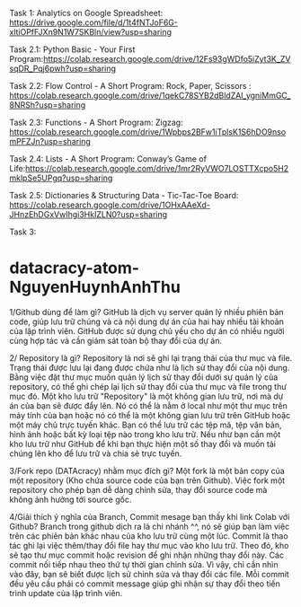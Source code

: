 Task 1: Analytics on Google Spreadsheet: https://drive.google.com/file/d/1t4fNTJoF6G-xltiOPfFJXn9N1W7SKBln/view?usp=sharing


Task 2.1: Python Basic - Your First Program:https://colab.research.google.com/drive/12Fs93gWDfo5iZyt3K_ZVsqDR_Pqj6pwh?usp=sharing

Task 2.2: Flow Control - A Short Program: Rock, Paper, Scissors : https://colab.research.google.com/drive/1qekC78SYB2dBldZAI_ygniMmGC_8NRSh?usp=sharing       
        
Task 2.3: Functions - A Short Program: Zigzag: https://colab.research.google.com/drive/1Wpbps2BFw1iTplsK1S6hDO9nsomPFZJn?usp=sharing       
        
Task 2.4: Lists - A Short Program: Conway’s Game of Life:https://colab.research.google.com/drive/1mr2RyVWO7LOSTTXcpo5H2mklpSe5UPgq?usp=sharing       
        
Task 2.5: Dictionaries & Structuring Data - Tic-Tac-Toe Board: https://colab.research.google.com/drive/1OHxAAeXd-JHnzEhDGxVwIhgi3HkIZLN0?usp=sharing       



Task 3:

# datacracy-atom-NguyenHuynhAnhThu
1/Github dùng để làm gì?
GitHub là dịch vụ server quản lý nhiều phiên bản code, giúp lưu trữ chúng và cả nội dung dự án của hai hay nhiều tài khoản của lập trình viên.
GitHub được sử dụng chủ yếu cho dự án có nhiều người cùng hợp tác và cần giám sát toàn bộ thay đổi của dự án.

2/ Repository là gì?
Repository là nơi sẽ ghi lại trạng thái của thư mục và file. Trạng thái được lưu lại đang được chứa như là lịch sử thay đổi của nội dung. Bằng việc đặt thư mục muốn quản lý lịch sử thay đổi dưới sự quản lý của repository, có thể ghi chép lại lịch sử thay đổi của thư mục và file trong thư mục đó.
Một kho lưu trữ "Repository" là một không gian lưu trữ, nơi mà dự án của bạn sẽ được đẩy lên. Nó có thể là nằm ở local như một thư mục trên máy tính của bạn hoặc nó có thể là một không gian lưu trữ trên GitHub hoặc một máy chủ trực tuyến khác. Bạn có thể lưu trữ các tệp mã, tệp văn bản, hình ảnh hoặc bất kỳ loại tệp nào trong kho lưu trữ. Nếu như bạn cần một kho lưu trữ như GitHub để khi bạn thực hiện một số thay đổi và muốn tải chúng lên kho để lưu trữ và chia sẻ trực tuyến. 

3/Fork repo (DATAcracy) nhằm mục đích gì?
Một fork là một bản copy của một repository (Kho chứa source code của bạn trên Github). Việc fork một repository cho phép bạn dễ dàng chỉnh sửa, thay đổi source code mà không ảnh hưởng tới source gốc. 


4/Giải thích ý nghĩa của Branch, Commit mesage bạn thấy khi link Colab với Github?
Branch trong github dịch ra là chi nhánh ^^, nó sẽ giúp bạn làm việc trên các phiên bản khác nhau của kho lưu trữ cùng một lúc.
Commit là thao tác ghi lại việc thêm/thay đổi file hay thư mục vào kho lưu trữ. Theo đó, kho sẽ tạo thư mục commit hoặc revision để ghi nhận những thay đổi này. Các commit nối tiếp nhau theo thứ tự thời gian chỉnh sửa. Vì vậy, chỉ cần nhìn vào đây, bạn sẽ biết được lịch sử chỉnh sửa và thay đổi các file. Mỗi commit đều yêu cầu phải có commit message giúp ghi nhận sự thay đổi theo tiến trình update của lập trình viên.
